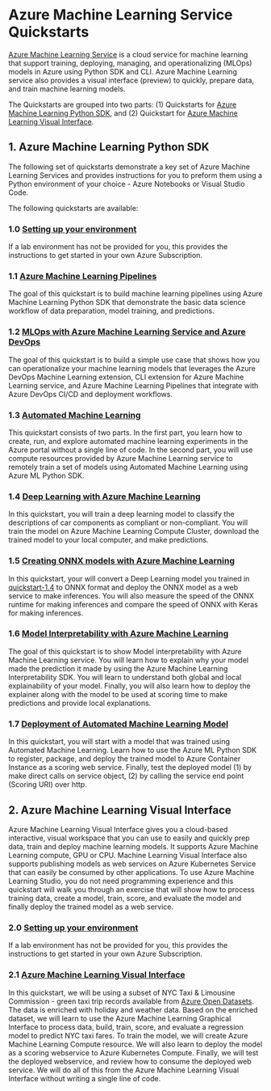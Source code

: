 # Azure Machine Learning Service Quickstarts

[Azure Machine Learning Service](https://docs.microsoft.com/en-us/azure/machine-learning/service/overview-what-is-azure-ml) is a cloud service for machine learning that support training, deploying, managing, and operationalizing (MLOps) models in Azure using Python SDK and CLI. Azure Machine Learning service also provides a visual interface (preview) to quickly, prepare data, and train machine learning models.

The Quickstarts are grouped into two parts: (1) Quickstarts for [Azure Machine Learning Python SDK](https://docs.microsoft.com/en-us/python/api/overview/azure/ml/intro?view=azure-ml-py), and (2) Quickstart for [Azure Machine Learning Visual Interface](https://docs.microsoft.com/en-us/azure/machine-learning/service/ui-quickstart-run-experiment).

## 1. Azure Machine Learning Python SDK

The following set of quickstarts demonstrate a key set of Azure Machine Learning Services and provides instructions for you to preform them using a Python environment of your choice - Azure Notebooks or Visual Studio Code.

The following quickstarts are available:

### 1.0 [Setting up your environment](./aml-python-sdk/quickstart-1.0/README.md)

If a lab environment has not be provided for you, this provides the instructions to get started in your own Azure Subscription.

### 1.1 [Azure Machine Learning Pipelines](./aml-python-sdk/quickstart-1.1/README.md)

The goal of this quickstart is to build machine learning pipelines using Azure Machine Learning Python SDK that demonstrate the basic data science workflow of data preparation, model training, and predictions.

### 1.2 [MLOps with Azure Machine Learning Service and Azure DevOps](./aml-python-sdk/quickstart-1.2/README.md)

The goal of this quickstart is to build a simple use case that shows how you can operationalize your machine learning models that leverages the Azure DevOps Machine Learning extension, CLI extension for Azure Machine Learning service, and Azure Machine Learning Pipelines that integrate with Azure DevOps CI/CD and deployment workflows.

### 1.3 [Automated Machine Learning](./aml-python-sdk/quickstart-1.3/README.md)

This quickstart consists of two parts. In the first part, you learn how to create, run, and explore automated machine learning experiments in the Azure portal without a single line of code. In the second part, you will use compute resources provided by Azure Machine Learning service to remotely train a set of models using Automated Machine Learning using Azure ML Python SDK.

### 1.4 [Deep Learning with Azure Machine Learning](./aml-python-sdk/quickstart-1.4/README.md)

In this quickstart, you will train a deep learning model to classify the descriptions of car components as compliant or non-compliant. You will train the model on Azure Machine Learning Compute Cluster, download the trained model to your local computer, and make predictions.

### 1.5 [Creating ONNX models with Azure Machine Learning](./aml-python-sdk/quickstart-1.5/README.md)

In this quickstart, your will convert a Deep Learning model you trained in [quickstart-1.4](./aml-python-sdk/quickstart-1.4/README.md) to ONNX format and deploy the ONNX model as a web service to make inferences. You will also measure the speed of the ONNX runtime for making inferences and compare the speed of ONNX with Keras for making inferences.

### 1.6 [Model Interpretability with Azure Machine Learning](./aml-python-sdk/quickstart-1.6/README.md)

The goal of this quickstart is to show Model interpretability with Azure Machine Learning service. You will learn how to explain why your model made the prediction it made by using the Azure Machine Learning Interpretability SDK. You will learn to understand both global and local explainability of your model. Finally, you will also learn how to deploy the explainer along with the model to be used at scoring time to make predictions and provide local explanations.

### 1.7 [Deployment of Automated Machine Learning Model](./aml-python-sdk/quickstart-1.7/README.md)

In this quickstart, you will start with a model that was trained using Automated Machine Learning. Learn how to use the Azure ML Python SDK to register, package, and deploy the trained model to Azure Container Instance as a scoring web service. Finally, test the deployed model (1) by make direct calls on service object, (2) by calling the service end point (Scoring URI) over http.

## 2. Azure Machine Learning Visual Interface

Azure Machine Learning Visual Interface gives you a cloud-based interactive, visual workspace that you can use to easily and quickly prep data, train and deploy machine learning models. It supports Azure Machine Learning compute, GPU or CPU. Machine Learning Visual Interface also supports publishing models as web services on Azure Kubernetes Service that can easily be consumed by other applications. To use Azure Machine Learning Studio, you do not need programming experience and this quickstart will walk you through an exercise that will show how to process training data, create a model, train, score, and evaluate the model and finally deploy the trained model as a web service.

### 2.0 [Setting up your environment](./aml-visual-interface/quickstart-2.0/README.md)

If a lab environment has not be provided for you, this provides the instructions to get started in your own Azure Subscription.

### 2.1 [Azure Machine Learning Visual Interface](./aml-visual-interface/quickstart-2.1/README.md)

In this quickstart, we will be using a subset of NYC Taxi & Limousine Commission - green taxi trip records available from [Azure Open Datasets](https://azure.microsoft.com/en-us/services/open-datasets/). The data is enriched with holiday and weather data. Based on the enriched dataset, we will learn to use the Azure Machine Learning Graphical Interface to process data, build, train, score, and evaluate a regression model to predict NYC taxi fares. To train the model, we will create Azure Machine Learning Compute resource. We will also learn to deploy the model as a scoring webservice to Azure Kubernetes Compute. Finally, we will test the deployed webservice, and review how to consume the deployed web service. We will do all of this from the Azure Machine Learning Visual Interface without writing a single line of code.
